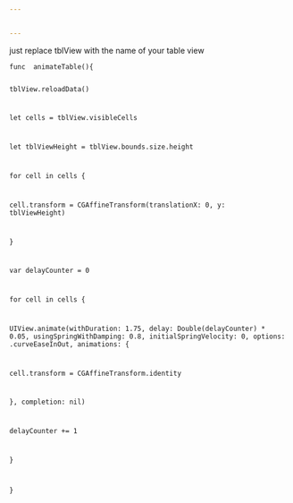 ```yaml
---


---
```


<p>just replace tblView with the name of your table view</p>
<pre><code>func  animateTable(){

tblView.reloadData()

let cells = tblView.visibleCells

let tblViewHeight = tblView.bounds.size.height

for cell in cells {

cell.transform = CGAffineTransform(translationX: 0, y: tblViewHeight)

}

var delayCounter = 0

for cell in cells {

UIView.animate(withDuration: 1.75, delay: Double(delayCounter) * 0.05, usingSpringWithDamping: 0.8, initialSpringVelocity: 0, options: .curveEaseInOut, animations: {

cell.transform = CGAffineTransform.identity

}, completion: nil)

delayCounter += 1

}

}
</code></pre>

